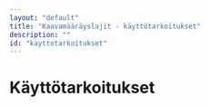 ```yaml
---
layout: "default"
title: "Kaavamääräyslajit - käyttötarkoitukset"
description: ""
id: "kayttotarkoitukset"
---
```

# Käyttötarkoitukset